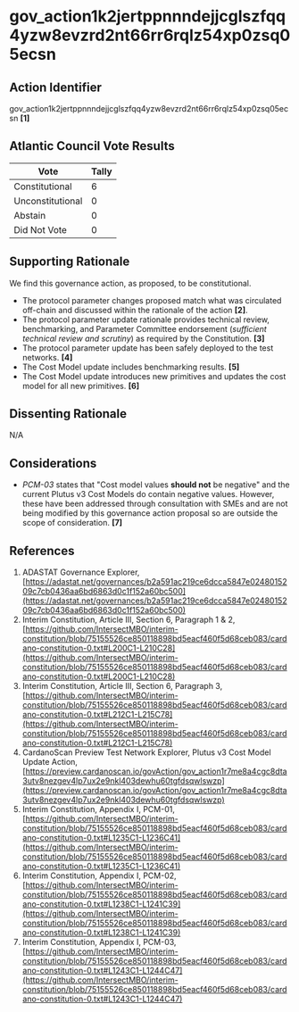 # gov_action1k2jertppnnndejjcglszfqq4yzw8evzrd2nt66rr6rqlz54xp0zsq05ecsn

## Action Identifier

gov_action1k2jertppnnndejjcglszfqq4yzw8evzrd2nt66rr6rqlz54xp0zsq05ecsn **[1]**

## Atlantic Council Vote Results

| Vote             | Tally |
|------------------|-------|
| Constitutional   | 6     |
| Unconstitutional | 0     |
| Abstain          | 0     |
| Did Not Vote     | 0     |

## Supporting Rationale

We find this governance action, as proposed, to be constitutional.

* The protocol parameter changes proposed match what was circulated off-chain
  and discussed within the rationale of the action **[2]**.
* The protocol parameter update rationale provides technical review,
  benchmarking, and Parameter Committee endorsement (_sufficient technical
  review and scrutiny_) as required by the Constitution. **[3]**
* The protocol parameter update has been safely deployed to the test networks.
  **[4]**
* The Cost Model update includes benchmarking results. **[5]**
* The Cost Model update introduces new primitives and updates the cost model for
  all new primitives. **[6]**

## Dissenting Rationale

N/A

## Considerations

* _PCM-03_ states that "Cost model values **should not** be negative" and the
  current Plutus v3 Cost Models do contain negative values. However, these have
  been addressed through consultation with SMEs and are not being modified by
  this governance action proposal so are outside the scope of consideration.
  **[7]**

## References

1. ADASTAT Governance Explorer, [https://adastat.net/governances/b2a591ac219ce6dcca5847e0248015209c7cb0436aa6bd6863d0c1f152a60bc500](https://adastat.net/governances/b2a591ac219ce6dcca5847e0248015209c7cb0436aa6bd6863d0c1f152a60bc500)
2. Interim Constitution, Article III, Section 6, Paragraph 1 &
   2, [https://github.com/IntersectMBO/interim-constitution/blob/75155526ce850118898bd5eacf460f5d68ceb083/cardano-constitution-0.txt#L200C1-L210C28](https://github.com/IntersectMBO/interim-constitution/blob/75155526ce850118898bd5eacf460f5d68ceb083/cardano-constitution-0.txt#L200C1-L210C28)
3. Interim Constitution, Article III, Section 6, Paragraph
   3, [https://github.com/IntersectMBO/interim-constitution/blob/75155526ce850118898bd5eacf460f5d68ceb083/cardano-constitution-0.txt#L212C1-L215C78](https://github.com/IntersectMBO/interim-constitution/blob/75155526ce850118898bd5eacf460f5d68ceb083/cardano-constitution-0.txt#L212C1-L215C78)
4. CardanoScan Preview Test Network Explorer, Plutus v3 Cost Model Update
   Action, [https://preview.cardanoscan.io/govAction/gov_action1r7me8a4cgc8dta3utv8nezgev4lp7ux2e9nkl403dewhu60tgfdsqwlswzp](https://preview.cardanoscan.io/govAction/gov_action1r7me8a4cgc8dta3utv8nezgev4lp7ux2e9nkl403dewhu60tgfdsqwlswzp)
5. Interim Constitution, Appendix I,
   PCM-01, [https://github.com/IntersectMBO/interim-constitution/blob/75155526ce850118898bd5eacf460f5d68ceb083/cardano-constitution-0.txt#L1235C1-L1236C41](https://github.com/IntersectMBO/interim-constitution/blob/75155526ce850118898bd5eacf460f5d68ceb083/cardano-constitution-0.txt#L1235C1-L1236C41)
6. Interim Constitution, Appendix I,
   PCM-02, [https://github.com/IntersectMBO/interim-constitution/blob/75155526ce850118898bd5eacf460f5d68ceb083/cardano-constitution-0.txt#L1238C1-L1241C39](https://github.com/IntersectMBO/interim-constitution/blob/75155526ce850118898bd5eacf460f5d68ceb083/cardano-constitution-0.txt#L1238C1-L1241C39)
7. Interim Constitution, Appendix I, PCM-03, [https://github.com/IntersectMBO/interim-constitution/blob/75155526ce850118898bd5eacf460f5d68ceb083/cardano-constitution-0.txt#L1243C1-L1244C47](https://github.com/IntersectMBO/interim-constitution/blob/75155526ce850118898bd5eacf460f5d68ceb083/cardano-constitution-0.txt#L1243C1-L1244C47)